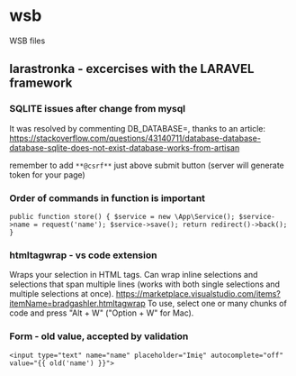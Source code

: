 # wsb
WSB files

## larastronka - excercises with the LARAVEL framework

### SQLITE issues after change from mysql
It was resolved by commenting DB_DATABASE=, thanks to an article: 
https://stackoverflow.com/questions/43140711/database-database-database-sqlite-does-not-exist-database-works-from-artisan

remember to add `**@csrf**` just above submit button (server will generate token for your page)

### Order of commands in function is important

 `public function store()
    {
       $service = new \App\Service();
        $service->name = request('name');
        $service->save();
        return redirect()->back();
    }`
### htmltagwrap - vs code extension
Wraps your selection in HTML tags. Can wrap inline selections and selections that span multiple lines (works with both single selections and multiple selections at once).
https://marketplace.visualstudio.com/items?itemName=bradgashler.htmltagwrap
To use, select one or many chunks of code and press "Alt + W" ("Option + W" for Mac).

### Form - old value, accepted by validation
 `<input type="text" name="name" placeholder="Imię" autocomplete="off" value="{{ old('name') }}">`
 

